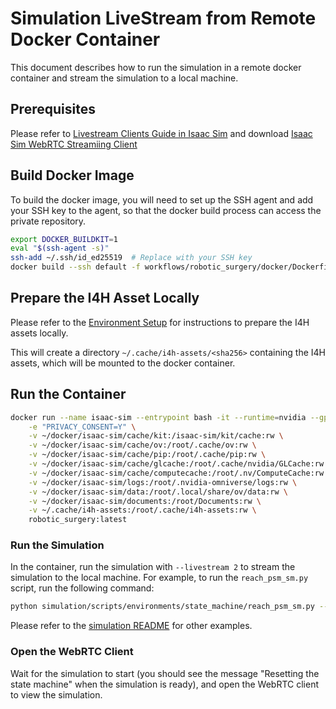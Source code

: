 # Simulation LiveStream from Remote Docker Container

This document describes how to run the simulation in a remote docker container and stream the simulation to a local machine.

## Prerequisites

Please refer to [Livestream Clients Guide in Isaac Sim](https://docs.isaacsim.omniverse.nvidia.com/latest/installation/manual_livestream_clients.html#isaac-sim-short-webrtc-streaming-client) and download [Isaac Sim WebRTC Streamiing Client](https://docs.isaacsim.omniverse.nvidia.com/latest/installation/download.html#isaac-sim-latest-release)

## Build Docker Image

To build the docker image, you will need to set up the SSH agent and add your SSH key to the agent, so that the docker build process can access the private repository.

```bash
export DOCKER_BUILDKIT=1
eval "$(ssh-agent -s)"
ssh-add ~/.ssh/id_ed25519  # Replace with your SSH key
docker build --ssh default -f workflows/robotic_surgery/docker/Dockerfile -t robotic_surgery:latest .
```

## Prepare the I4H Asset Locally

Please refer to the [Environment Setup](../../README.md#environment-setup) for instructions to prepare the I4H assets locally.

This will create a directory `~/.cache/i4h-assets/<sha256>` containing the I4H assets, which will be mounted to the docker container.

## Run the Container

```bash
docker run --name isaac-sim --entrypoint bash -it --runtime=nvidia --gpus all -e "ACCEPT_EULA=Y" --rm --network=host \
    -e "PRIVACY_CONSENT=Y" \
    -v ~/docker/isaac-sim/cache/kit:/isaac-sim/kit/cache:rw \
    -v ~/docker/isaac-sim/cache/ov:/root/.cache/ov:rw \
    -v ~/docker/isaac-sim/cache/pip:/root/.cache/pip:rw \
    -v ~/docker/isaac-sim/cache/glcache:/root/.cache/nvidia/GLCache:rw \
    -v ~/docker/isaac-sim/cache/computecache:/root/.nv/ComputeCache:rw \
    -v ~/docker/isaac-sim/logs:/root/.nvidia-omniverse/logs:rw \
    -v ~/docker/isaac-sim/data:/root/.local/share/ov/data:rw \
    -v ~/docker/isaac-sim/documents:/root/Documents:rw \
    -v ~/.cache/i4h-assets:/root/.cache/i4h-assets:rw \
    robotic_surgery:latest
```

### Run the Simulation

In the container, run the simulation with `--livestream 2` to stream the simulation to the local machine. For example, to run the `reach_psm_sm.py` script, run the following command:

```bash
python simulation/scripts/environments/state_machine/reach_psm_sm.py --livestream 2
```

Please refer to the [simulation README](../scripts/simulation/README.md) for other examples.


### Open the WebRTC Client

Wait for the simulation to start (you should see the message "Resetting the state machine" when the simulation is ready), and open the WebRTC client to view the simulation.
